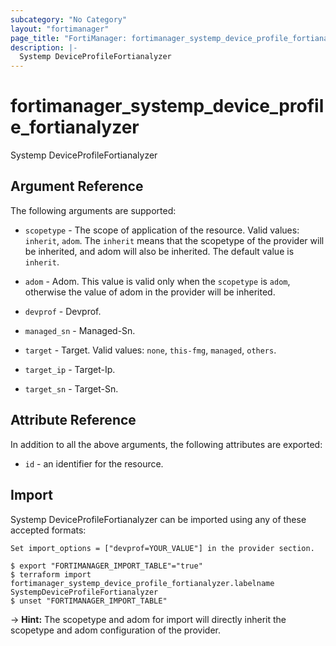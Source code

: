 ```yaml
---
subcategory: "No Category"
layout: "fortimanager"
page_title: "FortiManager: fortimanager_systemp_device_profile_fortianalyzer"
description: |-
  Systemp DeviceProfileFortianalyzer
---
```


# fortimanager_systemp_device_profile_fortianalyzer
Systemp DeviceProfileFortianalyzer

## Argument Reference


The following arguments are supported:

* `scopetype` - The scope of application of the resource. Valid values: `inherit`, `adom`. The `inherit` means that the scopetype of the provider will be inherited, and adom will also be inherited. The default value is `inherit`.
* `adom` - Adom. This value is valid only when the `scopetype` is `adom`, otherwise the value of adom in the provider will be inherited.
* `devprof` - Devprof.

* `managed_sn` - Managed-Sn.
* `target` - Target. Valid values: `none`, `this-fmg`, `managed`, `others`.

* `target_ip` - Target-Ip.
* `target_sn` - Target-Sn.


## Attribute Reference

In addition to all the above arguments, the following attributes are exported:
* `id` - an identifier for the resource.

## Import

Systemp DeviceProfileFortianalyzer can be imported using any of these accepted formats:
```
Set import_options = ["devprof=YOUR_VALUE"] in the provider section.

$ export "FORTIMANAGER_IMPORT_TABLE"="true"
$ terraform import fortimanager_systemp_device_profile_fortianalyzer.labelname SystempDeviceProfileFortianalyzer
$ unset "FORTIMANAGER_IMPORT_TABLE"
```
-> **Hint:** The scopetype and adom for import will directly inherit the scopetype and adom configuration of the provider.
